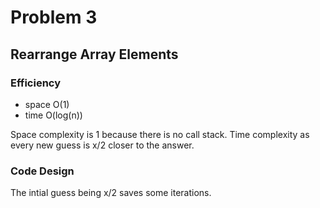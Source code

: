 # Problem 3
## Rearrange Array Elements

### Efficiency

- space   O(1)
- time    O(log(n))

Space complexity is 1 because there is no call stack.
Time complexity as every new guess is x/2 closer to the answer.

### Code Design

The intial guess being x/2 saves some iterations.